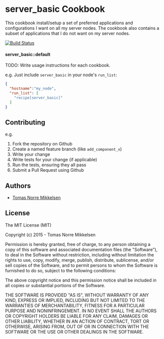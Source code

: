 server_basic Cookbook
=====================
This cookbook install/setup a set of preferred applications and configurations I want on all my server nodes. The cookbook also contains a subset of applications that I do not want on my server nodes.

[![Build Status](https://travis-ci.org/tomasnorre/chef-server_bacis.svg)](https://travis-ci.org/tomasnorre/chef-server_bacis)

#### server_basic::default
TODO: Write usage instructions for each cookbook.

e.g.
Just include `server_basic` in your node's `run_list`:

```json
{
  "hostname":"my_node",
  "run_list": [
    "recipe[server_basic]"
  ]
}
```

Contributing
------------
e.g.

1. Fork the repository on Github
2. Create a named feature branch (like `add_component_x`)
3. Write your change
4. Write tests for your change (if applicable)
5. Run the tests, ensuring they all pass
6. Submit a Pull Request using Github

Authors
-------------------
* [Tomas Norre Mikkelsen](http://github.com/tomasnorre)

License
-------

The MIT License (MIT)

Copyright (c) 2015 - Tomas Norre Mikkelsen

Permission is hereby granted, free of charge, to any person obtaining a copy
of this software and associated documentation files (the "Software"), to deal
in the Software without restriction, including without limitation the rights
to use, copy, modify, merge, publish, distribute, sublicense, and/or sell
copies of the Software, and to permit persons to whom the Software is
furnished to do so, subject to the following conditions:

The above copyright notice and this permission notice shall be included in
all copies or substantial portions of the Software.

THE SOFTWARE IS PROVIDED "AS IS", WITHOUT WARRANTY OF ANY KIND, EXPRESS OR
IMPLIED, INCLUDING BUT NOT LIMITED TO THE WARRANTIES OF MERCHANTABILITY,
FITNESS FOR A PARTICULAR PURPOSE AND NONINFRINGEMENT. IN NO EVENT SHALL THE
AUTHORS OR COPYRIGHT HOLDERS BE LIABLE FOR ANY CLAIM, DAMAGES OR OTHER
LIABILITY, WHETHER IN AN ACTION OF CONTRACT, TORT OR OTHERWISE, ARISING FROM,
OUT OF OR IN CONNECTION WITH THE SOFTWARE OR THE USE OR OTHER DEALINGS IN
THE SOFTWARE.

